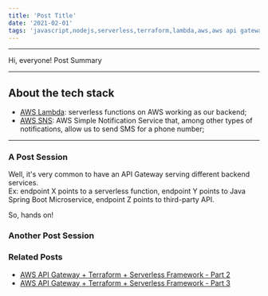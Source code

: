 ```yaml
---
title: 'Post Title'
date: '2021-02-01'
tags: 'javascript,nodejs,serverless,terraform,lambda,aws,aws api gateway,rest api'
---
```


---
Hi, everyone!
Post Summary

---

## About the tech stack
- [AWS Lambda](https://aws.amazon.com/lambda/): serverless functions on AWS working as our backend;
- [AWS SNS](https://aws.amazon.com/sns/): AWS Simple Notification Service that, among other types of notifications, allow us to send SMS for a phone number;

---

### A Post Session
Well, it's very common to have an API Gateway serving different backend services.  
Ex: endpoint X points to a serverless function, endpoint Y points to Java Spring Boot Microservice, endpoint Z points to third-party API.  

So, hands on!

### Another Post Session


### Related Posts
- <a href="../posts/hands-on-aws-agw-terraform-sls-framework-part-2">AWS API Gateway + Terraform + Serverless Framework - Part 2</a>  
- <a href="../posts/hands-on-aws-agw-terraform-sls-framework-part-3">AWS API Gateway + Terraform + Serverless Framework - Part 3</a>
